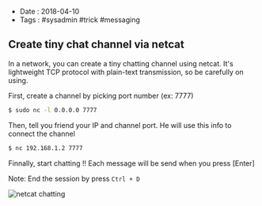- Date : 2018-04-10
- Tags : #sysadmin #trick #messaging

## Create tiny chat channel via netcat

In a network, you can create a tiny chatting channel using netcat. It's lightweight TCP protocol with plain-text transmission, so be carefully on using.

First, create a channel by picking port number (ex: 7777)

```bash
$ sudo nc -l 0.0.0.0 7777
```

Then, tell you friend your IP and channel port. He will use this info to connect the channel

```bash
$ nc 192.168.1.2 7777
```

Finnally, start chatting !! Each message will be send when you press [Enter]

Note: End the session by press `Ctrl + D`

![netcat chatting](https://user-images.githubusercontent.com/4528223/38550864-d2e5ef5e-3ce1-11e8-86d7-0ea70d862c84.png)

